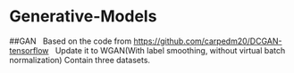 # Generative-Models
##GAN
    Based on the code from https://github.com/carpedm20/DCGAN-tensorflow
    Update it to WGAN(With label smoothing, without virtual batch normalization)
    Contain three datasets.
